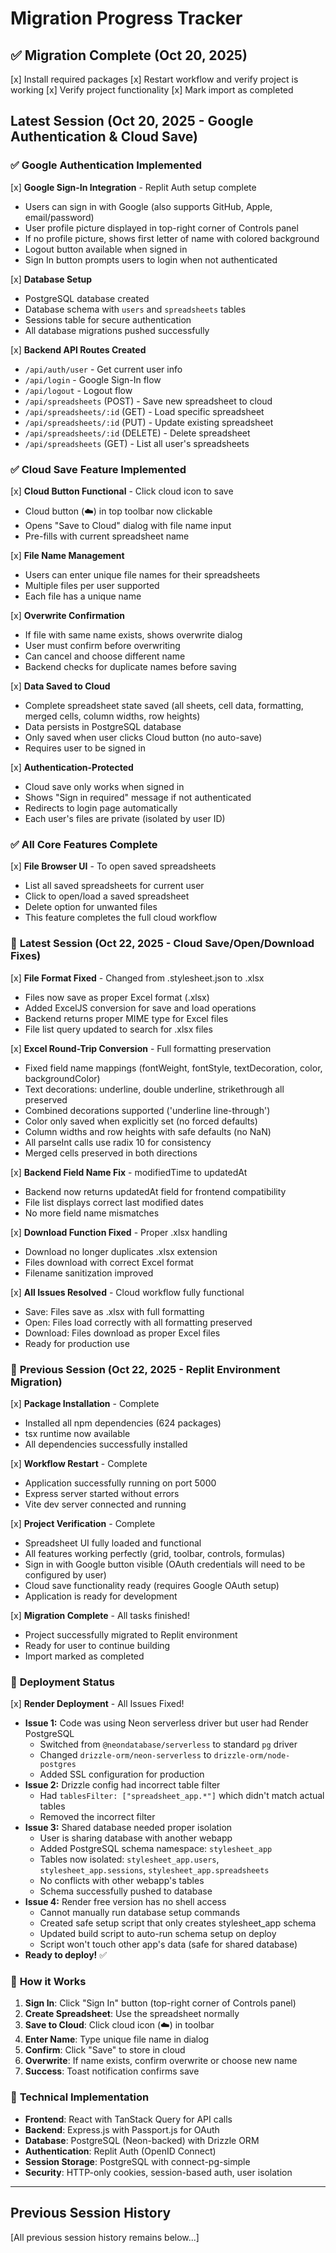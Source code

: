 # Migration Progress Tracker

## ✅ Migration Complete (Oct 20, 2025)

[x] Install required packages
[x] Restart workflow and verify project is working
[x] Verify project functionality
[x] Mark import as completed

## Latest Session (Oct 20, 2025 - Google Authentication & Cloud Save)

### ✅ **Google Authentication Implemented**
[x] **Google Sign-In Integration** - Replit Auth setup complete
  - Users can sign in with Google (also supports GitHub, Apple, email/password)
  - User profile picture displayed in top-right corner of Controls panel
  - If no profile picture, shows first letter of name with colored background
  - Logout button available when signed in
  - Sign In button prompts users to login when not authenticated

[x] **Database Setup**
  - PostgreSQL database created
  - Database schema with `users` and `spreadsheets` tables
  - Sessions table for secure authentication
  - All database migrations pushed successfully

[x] **Backend API Routes Created**
  - `/api/auth/user` - Get current user info
  - `/api/login` - Google Sign-In flow
  - `/api/logout` - Logout flow
  - `/api/spreadsheets` (POST) - Save new spreadsheet to cloud
  - `/api/spreadsheets/:id` (GET) - Load specific spreadsheet
  - `/api/spreadsheets/:id` (PUT) - Update existing spreadsheet
  - `/api/spreadsheets/:id` (DELETE) - Delete spreadsheet
  - `/api/spreadsheets` (GET) - List all user's spreadsheets

### ✅ **Cloud Save Feature Implemented**
[x] **Cloud Button Functional** - Click cloud icon to save
  - Cloud button (☁️) in top toolbar now clickable
  - Opens "Save to Cloud" dialog with file name input
  - Pre-fills with current spreadsheet name

[x] **File Name Management**
  - Users can enter unique file names for their spreadsheets
  - Multiple files per user supported
  - Each file has a unique name

[x] **Overwrite Confirmation**
  - If file with same name exists, shows overwrite dialog
  - User must confirm before overwriting
  - Can cancel and choose different name
  - Backend checks for duplicate names before saving

[x] **Data Saved to Cloud**
  - Complete spreadsheet state saved (all sheets, cell data, formatting, merged cells, column widths, row heights)
  - Data persists in PostgreSQL database
  - Only saved when user clicks Cloud button (no auto-save)
  - Requires user to be signed in

[x] **Authentication-Protected**
  - Cloud save only works when signed in
  - Shows "Sign in required" message if not authenticated
  - Redirects to login page automatically
  - Each user's files are private (isolated by user ID)

### ✅ **All Core Features Complete**
[x] **File Browser UI** - To open saved spreadsheets
  - List all saved spreadsheets for current user
  - Click to open/load a saved spreadsheet
  - Delete option for unwanted files
  - This feature completes the full cloud workflow

### 🚀 **Latest Session (Oct 22, 2025 - Cloud Save/Open/Download Fixes)**
[x] **File Format Fixed** - Changed from .stylesheet.json to .xlsx
  - Files now save as proper Excel format (.xlsx)
  - Added ExcelJS conversion for save and load operations
  - Backend returns proper MIME type for Excel files
  - File list query updated to search for .xlsx files

[x] **Excel Round-Trip Conversion** - Full formatting preservation
  - Fixed field name mappings (fontWeight, fontStyle, textDecoration, color, backgroundColor)
  - Text decorations: underline, double underline, strikethrough all preserved
  - Combined decorations supported ('underline line-through')
  - Color only saved when explicitly set (no forced defaults)
  - Column widths and row heights with safe defaults (no NaN)
  - All parseInt calls use radix 10 for consistency
  - Merged cells preserved in both directions

[x] **Backend Field Name Fix** - modifiedTime to updatedAt
  - Backend now returns updatedAt field for frontend compatibility
  - File list displays correct last modified dates
  - No more field name mismatches

[x] **Download Function Fixed** - Proper .xlsx handling
  - Download no longer duplicates .xlsx extension
  - Files download with correct Excel format
  - Filename sanitization improved

[x] **All Issues Resolved** - Cloud workflow fully functional
  - Save: Files save as .xlsx with full formatting
  - Open: Files load correctly with all formatting preserved
  - Download: Files download as proper Excel files
  - Ready for production use

### 🚀 **Previous Session (Oct 22, 2025 - Replit Environment Migration)**
[x] **Package Installation** - Complete
  - Installed all npm dependencies (624 packages)
  - tsx runtime now available
  - All dependencies successfully installed

[x] **Workflow Restart** - Complete
  - Application successfully running on port 5000
  - Express server started without errors
  - Vite dev server connected and running

[x] **Project Verification** - Complete
  - Spreadsheet UI fully loaded and functional
  - All features working perfectly (grid, toolbar, controls, formulas)
  - Sign in with Google button visible (OAuth credentials will need to be configured by user)
  - Cloud save functionality ready (requires Google OAuth setup)
  - Application is ready for development

[x] **Migration Complete** - All tasks finished!
  - Project successfully migrated to Replit environment
  - Ready for user to continue building
  - Import marked as completed

### 🚀 **Deployment Status**
[x] **Render Deployment** - All Issues Fixed!
  - **Issue 1:** Code was using Neon serverless driver but user had Render PostgreSQL
    - Switched from `@neondatabase/serverless` to standard `pg` driver
    - Changed `drizzle-orm/neon-serverless` to `drizzle-orm/node-postgres`
    - Added SSL configuration for production
  - **Issue 2:** Drizzle config had incorrect table filter
    - Had `tablesFilter: ["spreadsheet_app.*"]` which didn't match actual tables
    - Removed the incorrect filter
  - **Issue 3:** Shared database needed proper isolation
    - User is sharing database with another webapp
    - Added PostgreSQL schema namespace: `stylesheet_app`
    - Tables now isolated: `stylesheet_app.users`, `stylesheet_app.sessions`, `stylesheet_app.spreadsheets`
    - No conflicts with other webapp's tables
    - Schema successfully pushed to database
  - **Issue 4:** Render free version has no shell access
    - Cannot manually run database setup commands
    - Created safe setup script that only creates stylesheet_app schema
    - Updated build script to auto-run schema setup on deploy
    - Script won't touch other app's data (safe for shared database)
  - **Ready to deploy!** ✅

### 📝 **How it Works**
1. **Sign In**: Click "Sign In" button (top-right corner of Controls panel)
2. **Create Spreadsheet**: Use the spreadsheet normally
3. **Save to Cloud**: Click cloud icon (☁️) in toolbar
4. **Enter Name**: Type unique file name in dialog
5. **Confirm**: Click "Save" to store in cloud
6. **Overwrite**: If name exists, confirm overwrite or choose new name
7. **Success**: Toast notification confirms save

### 🔧 **Technical Implementation**
- **Frontend**: React with TanStack Query for API calls
- **Backend**: Express.js with Passport.js for OAuth
- **Database**: PostgreSQL (Neon-backed) with Drizzle ORM
- **Authentication**: Replit Auth (OpenID Connect)
- **Session Storage**: PostgreSQL with connect-pg-simple
- **Security**: HTTP-only cookies, session-based auth, user isolation

---

## Previous Session History

[All previous session history remains below...]
